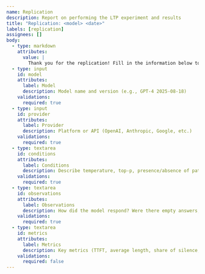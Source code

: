 ```yaml
---
name: Replication
description: Report on performing the LTP experiment and results
title: "Replication: <model> <date>"
labels: [replication]
assignees: []
body:
  - type: markdown
    attributes:
      value: |
        Thank you for the replication! Fill in the information below to share your results. Attach log files if needed.
  - type: input
    id: model
    attributes:
      label: Model
      description: Model name and version (e.g., GPT-4 2025-08-18)
    validations:
      required: true
  - type: input
    id: provider
    attributes:
      label: Provider
      description: Platform or API (OpenAI, Anthropic, Google, etc.)
    validations:
      required: true
  - type: textarea
    id: conditions
    attributes:
      label: Conditions
      description: Describe temperature, top-p, presence/absence of pattern/control, pauses, and segment lengths.
    validations:
      required: true
  - type: textarea
    id: observations
    attributes:
      label: Observations
      description: How did the model respond? Were there empty answers, ellipses, "back", self-references?
    validations:
      required: true
  - type: textarea
    id: metrics
    attributes:
      label: Metrics
      description: Key metrics (TTFT, average length, share of silence, n-gram repetition). You may attach a table.
    validations:
      required: false
---
```


